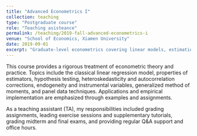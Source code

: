```yaml
---
title: "Advanced Econometrics I"
collection: teaching
type: "Postgraduate course"
role: "Teaching asisteance"
permalink: /teaching/2019-fall-advanced-econometrics-i
venue: "School of Economics, Xiamen University"
date: 2019-09-01
excerpt: "Graduate-level econometrics covering linear models, estimation and inference, heteroskedasticity and autocorrelation, endogeneity and instrumental variables, and panel data methods."
---
```


This course provides a rigorous treatment of econometric theory and practice.
Topics include the classical linear regression model, properties of estimators, hypothesis testing, heteroskedasticity and autocorrelation corrections, endogeneity and instrumental variables, generalized method of moments, and panel data techniques.
Applications and empirical implementation are emphasized through examples and assignments.

As a teaching assistant (TA), my responsibilities included grading assignments, leading exercise sessions and supplementary tutorials, grading midterm and final exams, and providing regular Q&A support and office hours.
